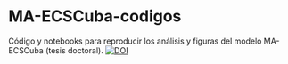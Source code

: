 # MA-ECSCuba-codigos
Código y notebooks para reproducir los análisis y figuras del modelo MA-ECSCuba (tesis doctoral).
[![DOI](https://doi.org/10.5281/zenodo.17009852.svg)](https://doi.org/10.5281/zenodo.17009852)
